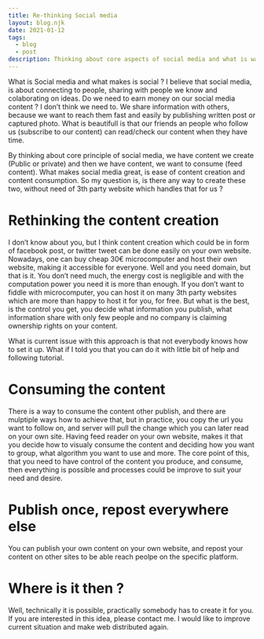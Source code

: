 ```yaml
---
title: Re-thinking Social media
layout: blog.njk
date: 2021-01-12
tags:
  - blog
  - post
description: Thinking about core aspects of social media and what is was ment to be, to connect. Let's design social media without needing 3th party website while make it accessible for everybody.
---
```


What is Social media and what makes is social ? I believe that social media, is about connecting to people, sharing with people we know and colaborating on ideas. Do we need to earn money on our social media content ? I don&rsquo;t think we need to. We share information with others, because we want to reach them fast and easily by publishing written post or captured photo. What is beautifull is that our friends an people who follow us (subscribe to our content) can read/check our content when they have time.

By thinking about core principle of social media, we have content we create (Public or private) and then we have content, we want to consume (feed content). What makes social media great, is ease of content creation and content consumption. So my question is, is there any way to create these two, without need of 3th party website which handles that for us ?


# Rethinking the content creation

I don&rsquo;t know about you, but I think content creation which could be in form of facebook post, or twitter tweet can be done easily on your own website. Nowadays, one can buy cheap 30€ microcomputer and host their own website, making it accessible for everyone. Well and you need domain, but that is it. You don&rsquo;t need much, the energy cost is negligible and with the computation power you need it is more than enough. If you don&rsquo;t want to fiddle with microcomputer, you can host it on many 3th party websites which are more than happy to host it for you, for free. But what is the best, is the control you get, you decide what information you publish, what information share with only few people and no company is claiming ownership rights on your content.

What is current issue with this approach is that not everybody knows how to set it up. What if I told you that you can do it with little bit of help and following tutorial.


# Consuming the content

There is a way to consume the content other publish, and there are mulptiple ways how to achieve that, but in practice, you copy the url you want to follow on, and server will pull the change which you can later read on your own site. Having feed reader on your own website, makes it that you decide how to visualy consume the content and deciding how you want to group, what algorithm you want to use and more. The core point of this, that you need to have control of the content you produce, and consume, then everything is possible and processes could be improve to suit your need and desire.


# Publish once, repost everywhere else

You can publish your own content on your own website, and repost your content on other sites to be able reach peolpe on the specific platform.


# Where is it then ?

Well, technically it is possible, practically somebody has to create it for you. If you are interested in this idea, please contact me. I would like to improve current situation and make web distributed again.

